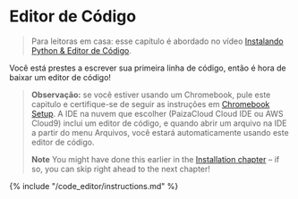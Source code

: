 # Editor de Código

> Para leitoras em casa: esse capítulo é abordado no vídeo [Instalando Python & Editor de Código](https://www.youtube.com/watch?v=pVTaqzKZCdA&t=4m43s).

Você está prestes a escrever sua primeira linha de código, então é hora de baixar um editor de código!

> **Observação:** se você estiver usando um Chromebook, pule este capitulo e certifique-se de seguir as instruções em [Chromebook Setup](../chromebook_setup/README.md). A IDE na nuvem que escolher (PaizaCloud Cloud IDE ou AWS Cloud9) inclui um editor de código, e quando abrir um arquivo na IDE a partir do menu Arquivos, você estará automaticamente usando este editor de código.
> 
> **Note** You might have done this earlier in the [Installation chapter](../installation/README.md) – if so, you can skip right ahead to the next chapter!

{% include "/code_editor/instructions.md" %}